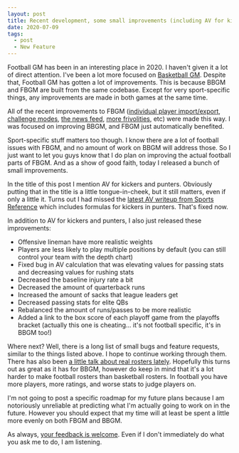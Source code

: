 ```yaml
---
layout: post
title: Recent development, some small improvements (including AV for kickers and punters!), and future plans
date: 2020-07-09
tags:
  - post
  - New Feature
---
```


Football GM has been in an interesting place in 2020. I haven't given it a lot of direct attention. I've been a lot more focused on [Basketball GM](https://basketball-gm.com/). Despite that, Football GM has gotten a lot of improvements. This is because BBGM and FBGM are built from the same codebase. Except for very sport-specific things, any improvements are made in both games at the same time.

All of the recent improvements to FBGM ([individual player import/export](/blog/2020/06/import-export-players/), [challenge modes](/blog/2020/06/league-creation-options/), [the news feed](/blog/2020/06/news-feed/), [more frivolities](/blog/2020/05/new-frivolities/), etc) were made this way. I was focused on improving BBGM, and FBGM just automatically benefited.

<!--more-->

Sport-specific stuff matters too though. I know there are a lot of football issues with FBGM, and no amount of work on BBGM will address those. So I just want to let you guys know that I do plan on improving the actual football parts of FBGM. And as a show of good faith, today I released a bunch of small improvements.

In the title of this post I mention AV for kickers and punters. Obviously putting that in the title is a little tongue-in-cheek, but it still matters, even if only a little it. Turns out I had missed the [latest AV writeup from Sports Reference](https://www.sports-reference.com/blog/approximate-value-methodology/) which includes formulas for kickers in punters. That's fixed now.

In addition to AV for kickers and punters, I also just released these improvements:

- Offensive lineman have more realistic weights
- Players are less likely to play multiple positions by default (you can still control your team with the depth chart)
- Fixed bug in AV calculation that was elevating values for passing stats and decreasing values for rushing stats
- Decreased the baseline injury rate a bit
- Decreased the amount of quarterback runs
- Increased the amount of sacks that league leaders get
- Decreased passing stats for elite QBs
- Rebalanced the amount of runs/passes to be more realistic
- Added a link to the box score of each playoff game from the playoffs bracket (actually this one is cheating... it's not football specific, it's in BBGM too!)

Where next? Well, there is a long list of small bugs and feature requests, similar to the things listed above. I hope to continue working through them. There has also been [a little talk about real rosters lately](https://old.reddit.com/r/Football_GM/comments/hlban2/rough_draft_of_nfl_rosters/). Hopefully this turns out as great as it has for BBGM, however do keep in mind that it's a lot harder to make football rosters than basketball rosters. In football you have more players, more ratings, and worse stats to judge players on.

I'm not going to post a specific roadmap for my future plans because I am notoriously unreliable at predicting what I'm actually going to work on in the future. However you should expect that my time will at least be spent a little more evenly on both FBGM and BBGM.

As always, [your feedback is welcome](/contact/). Even if I don't immediately do what you ask me to do, I am listening.
